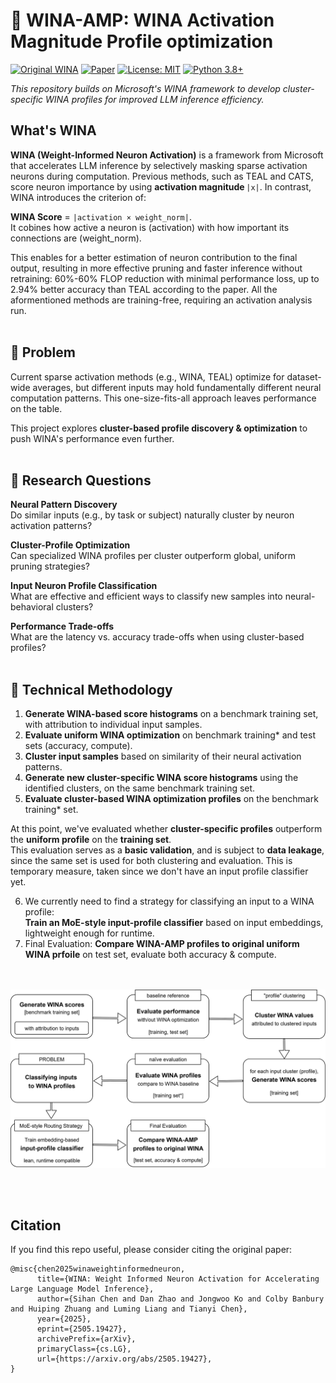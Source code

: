 # 🚀 WINA-AMP: WINA Activation Magnitude Profile optimization

[![Original WINA](https://img.shields.io/badge/Based%20on-Microsoft%2FWINA-blue.svg)](https://github.com/microsoft/wina)
[![Paper](https://img.shields.io/badge/arXiv-2505.19427-red.svg)](https://arxiv.org/abs/2505.19427)
[![License: MIT](https://img.shields.io/badge/License-MIT-yellow.svg)](LICENSE)
[![Python 3.8+](https://img.shields.io/badge/python-3.8+-blue.svg)](https://python.org)

*This repository builds on Microsoft's WINA framework to develop cluster-specific WINA profiles for improved LLM inference efficiency.*
<br>
## What's WINA
**WINA (Weight-Informed Neuron Activation)** is a framework from Microsoft that accelerates LLM inference by selectively masking sparse activation neurons during computation. Previous methods, such as TEAL and CATS, score neuron importance by using **activation magnitude** `|x|`. In contrast, WINA introduces the criterion of:

**WINA Score** = `|activation × weight_norm|`.  
It cobines how active a neuron is (activation) with how important its connections are (weight_norm). 

This enables for a better estimation of neuron contribution to the final output, resulting in more effective pruning and faster inference without retraining: 60%-60% FLOP reduction with minimal performance loss, up to 2.94% better accuracy than TEAL according to the paper. All the aformentioned methods are training-free, requiring an activation analysis run.
<br><br>
## 🎯 Problem
Current sparse activation methods (e.g., WINA, TEAL) optimize for dataset-wide averages, but different inputs may hold fundamentally different neural computation patterns. This one-size-fits-all approach leaves performance on the table.

This project explores **cluster-based profile discovery & optimization** to push WINA's performance even further.
<br><br>
## 🔬 Research Questions
**Neural Pattern Discovery**  
Do similar inputs (e.g., by task or subject) naturally cluster by neuron activation patterns?

**Cluster-Profile Optimization**  
Can specialized WINA profiles per cluster outperform global, uniform pruning strategies?

**Input Neuron Profile Classification**  
What are effective and efficient ways to classify new samples into neural-behavioral clusters?

**Performance Trade-offs**  
What are the latency vs. accuracy trade-offs when using cluster-based profiles?
<br><br>
## 🔧 Technical Methodology
1.  **Generate WINA-based score histograms** on a benchmark training set, with attribution to individual input samples.  
2.  **Evaluate uniform WINA optimization** on benchmark training\* and test sets (accuracy, compute).  
3.  **Cluster input samples** based on similarity of their neural activation patterns.  
4. **Generate new cluster-specific WINA score histograms** using the identified clusters, on the same benchmark training set.  
5.  **Evaluate cluster-based WINA optimization profiles** on the benchmark training\* set.  

At this point, we've evaluated whether **cluster-specific profiles** outperform the **uniform profile** on the **training set**.  
This evaluation serves as a **basic validation**, and is subject to **data leakage**, since the same set is used for both clustering and evaluation. This is temporary measure, taken since we don't have an input profile classifier yet.

6. We currently need to find a strategy for classifying an input to a WINA profile:  
**Train an MoE-style input-profile classifier** based on input embeddings, lightweight enough for runtime.  
7.  Final Evaluation: **Compare WINA-AMP profiles to original uniform WINA prfoile** on test set, evaluate both accuracy & compute. 
<br><br><br>
<p align="center">
   <img src="figures/research_flow_1.drawio.svg" width="700" />
</p>
<br><br>

## Citation
If you find this repo useful, please consider citing the original paper:
```
@misc{chen2025winaweightinformedneuron,
      title={WINA: Weight Informed Neuron Activation for Accelerating Large Language Model Inference}, 
      author={Sihan Chen and Dan Zhao and Jongwoo Ko and Colby Banbury and Huiping Zhuang and Luming Liang and Tianyi Chen},
      year={2025},
      eprint={2505.19427},
      archivePrefix={arXiv},
      primaryClass={cs.LG},
      url={https://arxiv.org/abs/2505.19427}, 
}
```
